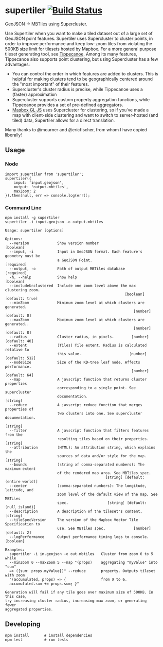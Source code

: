 # supertiler [![Build Status](https://travis-ci.org/ChrisLoer/supertiler.svg?branch=master)](https://travis-ci.org/ChrisLoer/supertiler)
[GeoJSON](https://tools.ietf.org/html/rfc7946) -> [MBTiles](https://github.com/mapbox/mbtiles-spec/blob/master/1.3/spec.md) using [Supercluster](https://github.com/mapbox/supercluster).

Use Supertiler when you want to make a tiled dataset out of a large set of GeoJSON point features. Supertiler uses Supercluster to cluster points, in order to improve performance and keep low-zoom tiles from violating the 500KB size limit for tilesets hosted by Mapbox. For a more general purpose tileset generating tool, see [Tippecanoe](https://github.com/mapbox/tippecanoe). Among its many features, Tippecanoe also supports point clustering, but using Supercluster has a few advantages:

- You can control the order in which features are added to clusters. This is helpful for making clusters tend to be geographically centered around the "most important" of their features.
- Supercluster's cluster radius is precise, while Tippecanoe uses a (faster) approximation
- Supercluster supports custom property aggregation functions, while Tippecanoe provides a set of pre-defined aggregators.
- [Mapbox GL JS](https://github.com/mapbox/mapbox-gl-js) uses Supercluster for clustering, so if you've made a map with client-side clustering and want to switch to server-hosted (and tiled) data, Supertiler allows for a direct translation.

Many thanks to @mourner and @ericfischer, from whom I have copied liberally!

## Usage
### Node
```
import supertiler from 'supertiler';
supertiler({
    input: 'input.geojson',
    output: 'output.mbtiles',
    maxZoom: 2
}).then(null, err => console.log(err));
```

### Command Line
```
npm install -g supertiler
supertiler -i input.geojson -o output.mbtiles
```

```
Usage: supertiler [options]

Options:
  --version             Show version number                            [boolean]
  --input, -i           Input in GeoJSON format. Each feature's geometry must be
                        a GeoJSON Point.                              [required]
  --output, -o          Path of output MBTiles database               [required]
  -h, --help            Show help                                      [boolean]
  --includeUnclustered  Include one zoom level above the max clustering zoom.
                                                       [boolean] [default: true]
  --minZoom             Minimum zoom level at which clusters are generated.
                                                           [number] [default: 0]
  --maxZoom             Maximum zoom level at which clusters are generated..
                                                           [number] [default: 8]
  --radius              Cluster radius, in pixels.        [number] [default: 40]
  --extent              (Tiles) Tile extent. Radius is calculated relative to
                        this value.                      [number] [default: 512]
  --nodeSize            Size of the KD-tree leaf node. Affects performance.
                                                          [number] [default: 64]
  --map                 A javscript function that returns cluster properties
                        corresponding to a single point. See supercluster
                        documentation.                                  [string]
  --reduce              A javscript reduce function that merges properties of
                        two clusters into one. See supercluster documentation.
                                                                        [string]
  --filter              A javscript function that filters features from the
                        resulting tiles based on their properties.      [string]
  --attribution         (HTML): An attribution string, which explains the
                        sources of data and/or style for the map.       [string]
  --bounds              (string of comma-separated numbers): The maximum extent
                        of the rendered map area. See MBTiles spec.
                                              [string] [default: (entire world)]
  --center              (comma-separated numbers): The longitude, latitude, and
                        zoom level of the default view of the map. See MBTiles
                        spec.                  [string] [default: (null island)]
  --description         A description of the tileset's content.         [string]
  --tileSpecVersion     The version of the Mapbox Vector Tile Specification to
                        use. See MBTiles spec.             [number] [default: 2]
  --logPerformance      Output performance timing logs to console.     [boolean]

Examples:
  supertiler -i in.geojson -o out.mbtiles   Cluster from zoom 0 to 5 while
  --minZoom 0 --maxZoom 5 --map "(props)    aggregating "myValue" into "sum"
  => ({sum: props.myValue})" --reduce       property. Outputs tileset with zoom
  "(accumulated, props) => {                from 0 to 6.
  accumulated.sum += props.sum; }"

Generation will fail if any tile goes over maximum size of 500KB. In this case,
try increasing cluster radius, increasing max zoom, or generating fewer
aggregated properties.
```

## Developing
```
npm install       # install dependencies
npm test          # run tests
```
